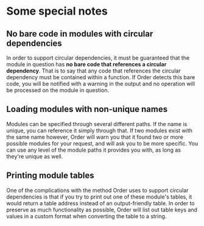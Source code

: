 # Some special notes
## No bare code in modules with circular dependencies
In order to support circular dependencies, it must be guaranteed that the module in question has **no bare code that references a circular dependency**. That is to say that any code that references the circular dependency must be contained within a function. If Order detects this bare code, you will be notified with a warning in the output and no operation will be processed on the module in question.

## Loading modules with non-unique names
Modules can be specified through several different paths. If the name is unique, you can reference it simply through that. If two modules exist with the same name however, Order will warn you that it found two or more possible modules for your request, and will ask you to be more specific. You can use any level of the module paths it provides you with, as long as they're unique as well.

## Printing module tables
One of the complications with the method Order uses to support circular dependencies is that if you try to print out one of these module's tables, it would return a table address instead of an output-friendly table. In order to preserve as much functionality as possible, Order will list out table keys and values in a custom format when converting the table to a string.